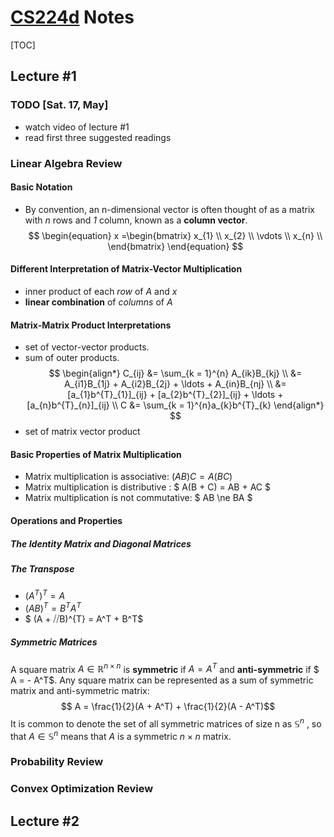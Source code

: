 # [CS224d](http://cs224d.stanford.edu/) Notes
[TOC]

## Lecture #1
### TODO [Sat. 17, May]
- watch video of lecture #1
- read first three suggested readings

### Linear Algebra Review
#### Basic Notation

 - By convention, an n-dimensional vector is often thought of as a matrix with *n* rows and *1* column, known as a **column vector**. $$  \begin{equation}
     x =\begin{bmatrix}
         x_{1} \\
         x_{2} \\
         \vdots \\
         x_{n} \\
        \end{bmatrix}
  \end{equation} $$
  
#### Different Interpretation of Matrix-Vector Multiplication

 - inner product of each *row* of $A$ and $x$
 - **linear combination** of *columns* of $A$

 
#### Matrix-Matrix Product Interpretations
 - set of vector-vector products.
 - sum of outer products. $$ \begin{align*} 
C_{ij} &= \sum_{k = 1}^{n} A_{ik}B_{kj} \\
 &= A_{i1}B_{1j} + A_{i2}B_{2j} + \ldots + A_{in}B_{nj} \\
 &= [a_{1}b^{T}_{1}]_{ij} + [a_{2}b^{T}_{2}]_{ij} + \ldots + [a_{n}b^{T}_{n}]_{ij} \\ 
C &= \sum_{k = 1}^{n}a_{k}b^{T}_{k}
\end{align*}
$$
 - set of matrix vector product

#### Basic Properties of Matrix Multiplication
- Matrix multiplication is associative: $(AB)C = A(BC)$ 
- Matrix multiplication is distributive : $ A(B + C) = AB + AC $
- Matrix multiplication is not commutative: $ AB \ne BA $

#### Operations and Properties
##### The Identity Matrix and Diagonal Matrices
##### The Transpose
- $(A^{T})^{T} = A$
- $(AB)^{T} = B^TA^T$
- $ (A + ⧸⧸B)^{T} = A^T + B^T$ 
##### Symmetric Matrices
A square matrix $A \in \mathbb{R} ^{n×n}$ is **symmetric** if $A = A^T$ and **anti-symmetric** if $ A = - A^T$.
Any square matrix can be represented as a sum of symmetric matrix and anti-symmetric matrix:
$$ A = \frac{1}{2}(A + A^T) + \frac{1}{2}(A - A^T)$$
 It is common to denote the set of all symmetric matrices of size n as $\mathbb{S}^n$ , so that $A \in \mathbb{S}^n$ means that $A$ is a symmetric $n \times n$ matrix.






### Probability Review

### Convex Optimization Review



## Lecture #2